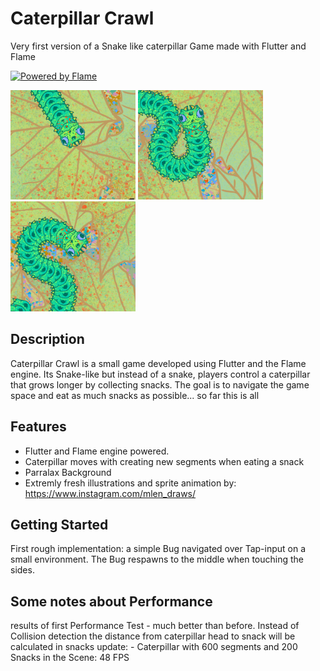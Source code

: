 # Caterpillar Crawl

Very first version of a Snake like caterpillar Game made with Flutter and Flame

[![Powered by Flame](https://img.shields.io/badge/Powered%20by-%F0%9F%94%A5-orange.svg)](https://flame-engine.org)

<img src="https://raw.githubusercontent.com/marlenebr/caterpillar_crawl/main/caterpillar_crawl_screenshot02.png" width="200">   <img src="https://raw.githubusercontent.com/marlenebr/caterpillar_crawl/main/caterpillar_crawl_screenshot03.png" width="200"> <img src="https://raw.githubusercontent.com/marlenebr/caterpillar_crawl/main/caterpillar_crawl_screenshot04.png" width="200"> 

## Description

Caterpillar Crawl is a small game developed using Flutter and the Flame engine. Its Snake-like but instead of a snake, players control a caterpillar that grows longer by collecting snacks. The goal is to navigate the game space and eat as much snacks as possible... so far this is all

## Features

- Flutter and Flame engine powered.
- Caterpillar moves with creating new segments when eating a snack
- Parralax Background
- Extremly fresh illustrations and sprite animation by: https://www.instagram.com/mlen_draws/


## Getting Started

First rough implementation: a simple Bug navigated over Tap-input on a small environment. The Bug respawns to the middle when touching the sides.

## Some notes about Performance
results of first Performance Test - much better than before. Instead of Collision detection the distance from caterpillar head to snack will be calculated in snacks update:
    - Caterpillar with 600 segments and 200 Snacks in the Scene: 48 FPS



